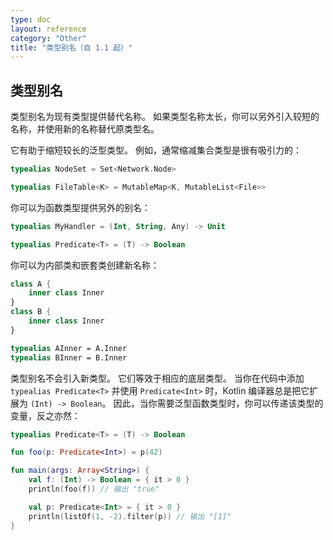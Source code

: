 ```yaml
---
type: doc
layout: reference
category: "Other"
title: "类型别名（自 1.1 起）"
---
```


## 类型别名

类型别名为现有类型提供替代名称。
如果类型名称太长，你可以另外引入较短的名称，并使用新的名称替代原类型名。
 
它有助于缩短较长的泛型类型。
例如，通常缩减集合类型是很有吸引力的：


``` kotlin
typealias NodeSet = Set<Network.Node>

typealias FileTable<K> = MutableMap<K, MutableList<File>>
```


你可以为函数类型提供另外的别名：


``` kotlin
typealias MyHandler = (Int, String, Any) -> Unit

typealias Predicate<T> = (T) -> Boolean
```


你可以为内部类和嵌套类创建新名称：


``` kotlin
class A {
    inner class Inner
}
class B {
    inner class Inner
}

typealias AInner = A.Inner
typealias BInner = B.Inner
```


类型别名不会引入新类型。
它们等效于相应的底层类型。
当你在代码中添加 `typealias Predicate<T>` 并使用 `Predicate<Int>` 时，Kotlin 编译器总是把它扩展为 `(Int) -> Boolean`。
因此，当你需要泛型函数类型时，你可以传递该类型的变量，反之亦然：


``` kotlin
typealias Predicate<T> = (T) -> Boolean

fun foo(p: Predicate<Int>) = p(42)

fun main(args: Array<String>) {
    val f: (Int) -> Boolean = { it > 0 }
    println(foo(f)) // 输出 "true"

    val p: Predicate<Int> = { it > 0 }
    println(listOf(1, -2).filter(p)) // 输出 "[1]"
}
```

